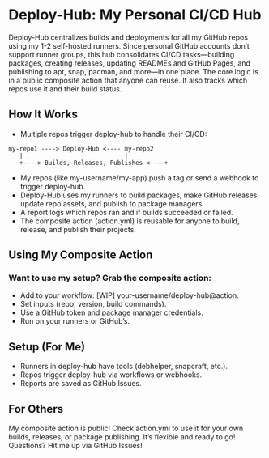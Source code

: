 # Deploy-Hub: My Personal CI/CD Hub
Deploy-Hub centralizes builds and deployments for all my GitHub repos using my 1-2 self-hosted runners. Since personal GitHub accounts don’t support runner groups, this hub consolidates CI/CD tasks—building packages, creating releases, updating READMEs and GitHub Pages, and publishing to apt, snap, pacman, and more—in one place. The core logic is in a public composite action that anyone can reuse. It also tracks which repos use it and their build status.

## How It Works
- Multiple repos trigger deploy-hub to handle their CI/CD:
```
my-repo1 ----> Deploy-Hub <---- my-repo2
   |                            |
   +----> Builds, Releases, Publishes <----+
```
- My repos (like my-username/my-app) push a tag or send a webhook to trigger deploy-hub.
- Deploy-Hub uses my runners to build packages, make GitHub releases, update repo assets, and publish to package managers.
- A report logs which repos ran and if builds succeeded or failed.
- The composite action (action.yml) is reusable for anyone to build, release, and publish their projects.

## Using My Composite Action
### Want to use my setup? Grab the composite action:
- Add to your workflow: [WIP] your-username/deploy-hub@action.
- Set inputs (repo, version, build commands).
- Use a GitHub token and package manager credentials.
- Run on your runners or GitHub’s.

## Setup (For Me)
- Runners in deploy-hub have tools (debhelper, snapcraft, etc.).
- Repos trigger deploy-hub via workflows or webhooks.
- Reports are saved as GitHub Issues.

## For Others
My composite action is public! Check action.yml to use it for your own builds, releases, or package publishing. It’s flexible and ready to go!
Questions? Hit me up via GitHub Issues!
